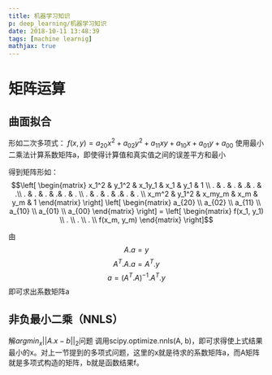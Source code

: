 ```yaml
---
title: 机器学习知识
p: deep_learning/机器学习知识
date: 2018-10-11 13:48:39
tags: [machine learnig]
mathjax: true
---
```


# 矩阵运算
## 曲面拟合
形如二次多项式：
$f(x, y) = a_{20}x^2 + a_{02}y^2 + a_{11}xy + a_{10}x + a_{01}y + a_{00}$ 
使用最小二乘法计算系数矩阵a，即使得计算值和真实值之间的误差平方和最小

得到矩阵形如：
$$\left[
 \begin{matrix}
   x_1^2 & y_1^2 & x_1y_1 & x_1 & y_1 & 1 \\
   . & . & . & .& . & .\\
   . & . & . & .& . & . \\
   . & . & . & .& . & . \\
   x_m^2 & y_1^2 & x_my_m & x_m & y_m & 1
  \end{matrix}
  \right] 
  \left[
 \begin{matrix}
   a_{20}  \\
   a_{02} \\
   a_{11}  \\
   a_{10}  \\
   a_{01} \\
   a_{00}
  \end{matrix}
  \right] = 
  \left[
 \begin{matrix}
   f(x_1, y_1)  \\
   . \\
   .  \\
   .  \\
   f(x_m, y_m)
  \end{matrix}
  \right]$$

<!--more-->

由
$$
A.a = y
$$
$$
A^T.A.a = A^T.y
$$
$$
a = (A^T.A)^{-1}.A^T.y
$$
即可求出系数矩阵a

## 非负最小二乘（NNLS）
解$argmin_x ||A.x - b||_2$问题
调用scipy.optimize.nnls(A, b)，即可求得使上式结果最小的x。对上一节提到的多项式问题，这里的x就是待求的系数矩阵a，而A矩阵就是多项式构造的矩阵，b就是函数结果f。